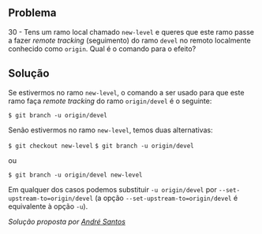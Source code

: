 ## Problema

30 - Tens um ramo local chamado `new-level` e queres que este ramo passe a
fazer _remote tracking_ (seguimento) do ramo `devel` no remoto localmente
conhecido como `origin`. Qual é o comando para o efeito?

## Solução

Se estivermos no ramo `new-level`, o comando a ser usado para que este ramo
faça _remote tracking_ do ramo `origin/devel` é o seguinte:

`$ git branch -u origin/devel`

Senão estivermos no ramo `new-level`, temos duas alternativas:

`$ git checkout new-level`
`$ git branch -u origin/devel`

ou 

`$ git branch -u origin/devel new-level`

Em qualquer dos casos podemos substituir `-u origin/devel` por
`--set-upstream-to=origin/devel` (a opção `--set-upstream-to=origin/devel`
é equivalente à opção `-u`).

*Solução proposta por [André Santos](https://github.com/Snigy24)*
